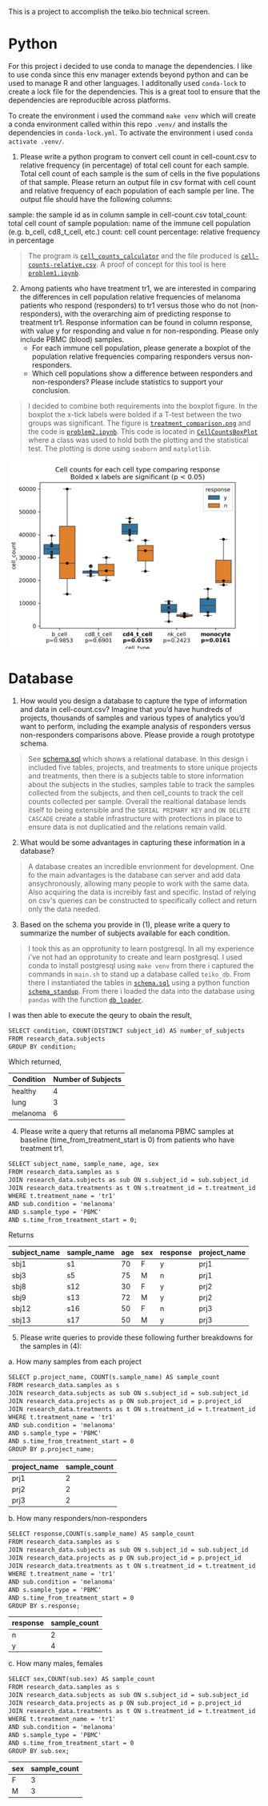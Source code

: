 This is a project to accomplish the teiko.bio technical screen.
# Python

For this project i decided to use conda to manage the dependencies. I like to use conda since this env manager extends beyond python and can be used to manage R and other languages. I additonally used `conda-lock` to create a lock file for the dependencies. This is a great tool to ensure that the dependencies are reproducible across platforms.

To create the environment i used the command `make venv` which will create a conda environment called within this repo `.venv/` and installs the dependencies in `conda-lock.yml`. To activate the environment i used `conda activate .venv/`.





1. Please write a python program to convert cell count in cell-count.csv to relative frequency (in percentage) of total cell count for each sample. Total cell count of each sample is the sum of cells in the five populations of that sample. Please return an output file in csv format with cell count and relative frequency of each population of each sample per line. The output file should have the following columns:

sample: the sample id as in column sample in cell-count.csv
total_count: total cell count of sample
population: name of the immune cell population (e.g. b_cell, cd8_t_cell, etc.)
count: cell count
percentage: relative frequency in percentage

> The program is [`cell_counts_calculator`](./teiko_tools/analysis.py#L11) and the file produced is [`cell-counts-relative.csv`](./cell-counts-relative.csv). A proof of concept for this tool is here [`problem1.ipynb`](./problem1.ipynb).

2. Among patients who have treatment tr1, we are interested in comparing the differences in cell population relative frequencies of melanoma patients who respond (responders) to tr1 versus those who do not (non-responders), with the overarching aim of predicting response to treatment tr1. Response information can be found in column response, with value y for responding and value n for non-responding. Please only include PBMC (blood) samples. 
    * For each immune cell population, please generate a boxplot of the population relative frequencies comparing responders versus non-responders.
    * Which cell populations show a difference between responders and non-responders? Please include statistics to support your conclusion.

> I decided to combine both requirements into the boxplot figure. In the boxplot the x-tick labels were bolded if a T-test between the two groups was significant. The figure is [`treatment_comparison.png`](./treatment_comparison.png) and the code is [`problem2.ipynb`](./problem2.ipynb).
> This code is located in [`CellCountsBoxPlot`](./teiko_tools/analysis.py#L49) where a class was used to hold both the plotting and the statistical test.  The plotting is done using `seaborn` and `matplotlib`. 

![Boxplot showing treatment differences across cell types.](./treatment_comparison.png)


# Database

1. How would you design a database to capture the type of information and data in cell-count.csv? Imagine that you’d have hundreds of projects, thousands of samples and various types of analytics you’d want to perform, including the example analysis of responders versus non-responders comparisons above. Please provide a rough prototype schema.

> See [schema.sql](./schema.sql) which shows a relational database. In this design i included five tables, projects, and treatments to store unique projects and treatments, then there is a subjects table to store information about the subjects in the studies, samples table to track the samples collected from the subjects, and then cell_counts to track the cell counts collected per sample. Overall the realtional database lends itself to being extensible and the `SERIAL PRIMARY KEY` and `ON DELETE CASCADE` create a stable infrastructure with protections in place to ensure data is not duplicatied and the relations remain valid. 

2. What would be some advantages in capturing these information in a database?

> A database creates an incredible envrionment for development. One fo the main advantages is the database can server and add data ansychronously, allowing many people to work with the same data. Also acquiring the data is increibly fast and specific. Instad of relying on csv's queries can be constructed to specifically collect and return only the data needed.

3. Based on the schema you provide in (1), please write a query to summarize the number of subjects available for each condition.

> I took this as an opprotunity to learn postgresql. In all my experience i've not had an opprotunity to create and learn postgresql. I used conda to install postgresql using `make venv` from there i captured the commands in `main.sh` to stand up a database called `teiko_db`. From there I instantiated the tables in [`schema.sql`](./schema.sql) using a python function [`schema_standup`](teiko_tools/db_tools.py#L10). From there i loaded the data into the database using `pandas` with the function [`db_loader`](teiko_tools/db_tools.py#L49).

I was then able to execute the qeury to obain the result,
```
SELECT condition, COUNT(DISTINCT subject_id) AS number_of_subjects
FROM research_data.subjects
GROUP BY condition;
```
Which returned,

| Condition | Number of Subjects |
|-----------|--------------------|
| healthy   | 4                  |
| lung      | 3                  |
| melanoma  | 6                  |

4. Please write a query that returns all melanoma PBMC samples at baseline (time_from_treatment_start is 0) from patients who have treatment tr1.

 ```
SELECT subject_name, sample_name, age, sex
FROM research_data.samples as s
JOIN research_data.subjects as sub ON s.subject_id = sub.subject_id
JOIN research_data.treatments as t ON s.treatment_id = t.treatment_id
WHERE t.treatment_name = 'tr1' 
AND sub.condition = 'melanoma'
AND s.sample_type = 'PBMC' 
AND s.time_from_treatment_start = 0;
```

Returns

| subject_name | sample_name | age | sex | response | project_name |
|--------------|-------------|-----|-----|----------|--------------|
| sbj1         | s1          | 70  | F   | y        | prj1         |
| sbj3         | s5          | 75  | M   | n        | prj1         |
| sbj8         | s12         | 30  | F   | y        | prj2         |
| sbj9         | s13         | 72  | M   | y        | prj2         |
| sbj12        | s16         | 50  | F   | n        | prj3         |
| sbj13        | s17         | 50  | M   | y        | prj3         |


5. Please write queries to provide these following further breakdowns for the samples in (4): 

a. How many samples from each project 
```
SELECT p.project_name, COUNT(s.sample_name) AS sample_count
FROM research_data.samples as s
JOIN research_data.subjects as sub ON s.subject_id = sub.subject_id
JOIN research_data.projects as p ON sub.project_id = p.project_id
JOIN research_data.treatments as t ON s.treatment_id = t.treatment_id
WHERE t.treatment_name = 'tr1' 
AND sub.condition = 'melanoma'
AND s.sample_type = 'PBMC' 
AND s.time_from_treatment_start = 0
GROUP BY p.project_name;
```

| project_name | sample_count |
|--------------|--------------|
| prj1         | 2            |
| prj2         | 2            |
| prj3         | 2            |

    
b. How many responders/non-responders

```
SELECT response,COUNT(s.sample_name) AS sample_count
FROM research_data.samples as s
JOIN research_data.subjects as sub ON s.subject_id = sub.subject_id
JOIN research_data.projects as p ON sub.project_id = p.project_id
JOIN research_data.treatments as t ON s.treatment_id = t.treatment_id
WHERE t.treatment_name = 'tr1' 
AND sub.condition = 'melanoma'
AND s.sample_type = 'PBMC' 
AND s.time_from_treatment_start = 0
GROUP BY s.response;
```

| response | sample_count |
|----------|--------------|
| n        | 2            |
| y        | 4            |



c. How many males, females
```
SELECT sex,COUNT(sub.sex) AS sample_count
FROM research_data.samples as s
JOIN research_data.subjects as sub ON s.subject_id = sub.subject_id
JOIN research_data.projects as p ON sub.project_id = p.project_id
JOIN research_data.treatments as t ON s.treatment_id = t.treatment_id
WHERE t.treatment_name = 'tr1' 
AND sub.condition = 'melanoma'
AND s.sample_type = 'PBMC' 
AND s.time_from_treatment_start = 0
GROUP BY sub.sex;
```
| sex | sample_count |
|-----|--------------|
| F   | 3            |
| M   | 3            |
